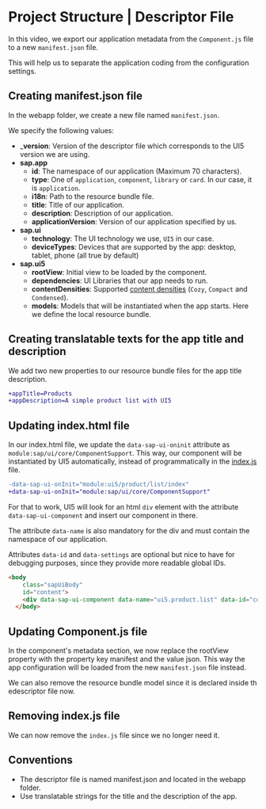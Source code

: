 # Project Structure | Descriptor File

In this video, we export our application metadata from the `Component.js` file to a new `manifest.json` file.

This will help us to separate the application coding from the configuration settings.

## Creating manifest.json file

In the webapp folder, we create a new file named `manifest.json`.

We specify the following values:

 - ___version__: Version of the descriptor file which corresponds to the UI5 version we are using.
 - __sap.app__
   - __id__: The namespace of our application (Maximum 70 characters).
   - __type__: One of `application`, `component`, `library` or `card`. In our case, it is `application`.
   - __i18n__: Path to the resource bundle file.
   - __title__: Title of our application.
   - __description__: Description of our application.
   - __applicationVersion__: Version of our application specified by us.
 - __sap.ui__
   - __technology__: The UI technology we use, `UI5` in our case.
   - __deviceTypes__: Devices that are supported by the app: desktop, tablet, phone (all true by default)
 - __sap.ui5__
   - __rootView__: Initial view to be loaded by the component.
   - __dependencies__: UI Libraries that our app needs to run.
   - __contentDensities__: Supported [content densities](https://sapui5.hana.ondemand.com/#/topic/e54f729da8e3405fae5e4fe8ae7784c1.html) (`Cozy`, `Compact` and `Condensed`).
   - __models__: Models that will be instantiated when the app starts. Here we define the local resource bundle.

## Creating translatable texts for the app title and description

We add two new properties to our resource bundle files for the app title description.

```diff
+appTitle=Products
+appDescription=A simple product list with UI5
```

## Updating index.html file

In our index.html file, we update the `data-sap-ui-oninit` attribute as `module:sap/ui/core/ComponentSupport`. This way, our component will be instantiated by UI5 automatically, instead of programmatically in the [index.js](./webapp/index.html#L18) file.

```diff
-data-sap-ui-onInit="module:ui5/product/list/index"
+data-sap-ui-onInit="module:sap/ui/core/ComponentSupport"
```

For that to work, UI5 will look for an html `div` element with the attribute `data-sap-ui-component` and insert our component in there.

The attribute `data-name` is also mandatory for the div and must contain the namespace of our application.

Attributes `data-id` and `data-settings` are optional but nice to have for debugging purposes, since they provide more readable global IDs.

```html
<body
    class="sapUiBody"
    id="content">
    <div data-sap-ui-component data-name="ui5.product.list" data-id="container" data-settings='{"id" : "ui5demo"}'></div>
  </body>
```

## Updating Component.js file

In the component's metadata section, we now replace the rootView property with the property key manifest and the value json. This way the app configuration will be loaded from the new `manifest.json` file instead.

We can also remove the resource bundle model since it is declared inside th edescriptor file now.

## Removing index.js file

We can now remove the `index.js` file since we no longer need it.

## Conventions
 - The descriptor file is named manifest.json and located in the webapp folder.
 - Use translatable strings for the title and the description of the app.